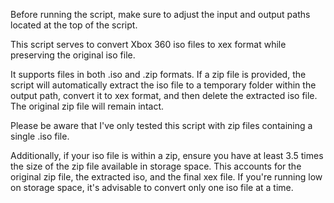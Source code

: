 Before running the script, make sure to adjust the input and output paths located at the top of the script.

This script serves to convert Xbox 360 iso files to xex format while preserving the original iso file.

It supports files in both .iso and .zip formats. If a zip file is provided, the script will automatically extract the iso file to a temporary folder within the output path, convert it to xex format, and then delete the extracted iso file. The original zip file will remain intact.

Please be aware that I've only tested this script with zip files containing a single .iso file.

Additionally, if your iso file is within a zip, ensure you have at least 3.5 times the size of the zip file available in storage space. This accounts for the original zip file, the extracted iso, and the final xex file. If you're running low on storage space, it's advisable to convert only one iso file at a time.
